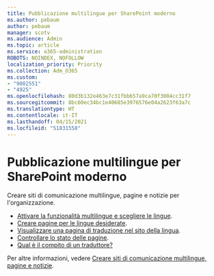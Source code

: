 ```yaml
---
title: Pubblicazione multilingue per SharePoint moderno
ms.author: pebaum
author: pebaum
manager: scotv
ms.audience: Admin
ms.topic: article
ms.service: o365-administration
ROBOTS: NOINDEX, NOFOLLOW
localization_priority: Priority
ms.collection: Adm_O365
ms.custom:
- "9002551"
- "4925"
ms.openlocfilehash: 80d3b132e463e7c31fbb657a9ca70f3004cc31f7
ms.sourcegitcommit: 8bc60ec34bc1e40685e3976576e04a2623f63a7c
ms.translationtype: HT
ms.contentlocale: it-IT
ms.lasthandoff: 04/15/2021
ms.locfileid: "51831558"
---
```

# <a name="multilingual-publishing-for-modern-sharepoint"></a>Pubblicazione multilingue per SharePoint moderno

Creare siti di comunicazione multilingue, pagine e notizie per l'organizzazione.

- [Attivare la funzionalità multilingue e scegliere le lingue](https://support.office.com/article/create-multilingual-communication-sites-pages-and-news-2bb7d610-5453-41c6-a0e8-6f40b3ed750c#bkmk_enable).
- [Creare pagine per le lingue desiderate](https://support.office.com/article/create-multilingual-communication-sites-pages-and-news-2bb7d610-5453-41c6-a0e8-6f40b3ed750c#bkmk_create).
- [Visualizzare una pagina di traduzione nel sito della lingua](https://support.office.com/article/create-multilingual-communication-sites-pages-and-news-2bb7d610-5453-41c6-a0e8-6f40b3ed750c#bkmk_view).
- [Controllare lo stato delle pagine](https://support.office.com/article/create-multilingual-communication-sites-pages-and-news-2bb7d610-5453-41c6-a0e8-6f40b3ed750c#bkmk_checkstatus).
- [Qual è il compito di un traduttore?](https://support.office.com/article/create-multilingual-communication-sites-pages-and-news-2bb7d610-5453-41c6-a0e8-6f40b3ed750c#bkmk_translators)

Per altre informazioni, vedere [Creare siti di comunicazione multilingue, pagine e notizie](https://support.office.com/article/create-multilingual-communication-sites-pages-and-news-2bb7d610-5453-41c6-a0e8-6f40b3ed750c).
